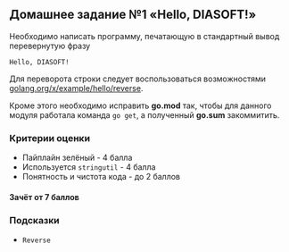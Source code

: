 ## Домашнее задание №1 «Hello, DIASOFT!»

Необходимо написать программу, печатающую в стандартный вывод перевернутую фразу
```
Hello, DIASOFT!
```

Для переворота строки следует воспользоваться возможностями
[golang.org/x/example/hello/reverse](https://pkg.go.dev/golang.org/x/example/hello/reverse).

Кроме этого необходимо исправить **go.mod** так, чтобы для данного модуля работала
команда `go get`, а полученный **go.sum** закоммитить.

### Критерии оценки
- Пайплайн зелёный - 4 балла
- Используется `stringutil` - 4 балла
- Понятность и чистота кода - до 2 баллов

#### Зачёт от 7 баллов

### Подсказки
- `Reverse`
